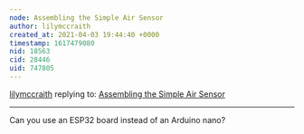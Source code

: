 ```yaml
---
node: Assembling the Simple Air Sensor
author: lilymccraith
created_at: 2021-04-03 19:44:40 +0000
timestamp: 1617479080
nid: 18563
cid: 28446
uid: 747805
---
```




[lilymccraith](../profile/lilymccraith) replying to: [Assembling the Simple Air Sensor](../notes/warren/03-19-2019/assembling-the-simple-air-sensor)

----
Can you use an ESP32 board instead of an Arduino nano?